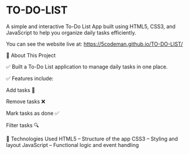# TO-DO-LIST
A simple and interactive To-Do List App built using HTML5, CSS3, and JavaScript to help you organize daily tasks efficiently.

You can see the website live at: https://5codeman.github.io/TO-DO-LIST/

📌 About This Project

✅ Built a To-Do List application to manage daily tasks in one place.

✅ Features include:

Add tasks 📌

Remove tasks ❌

Mark tasks as done ✅

Filter tasks 🔍

🚀 Technologies Used
HTML5 – Structure of the app
CSS3 – Styling and layout
JavaScript – Functional logic and event handling


 
